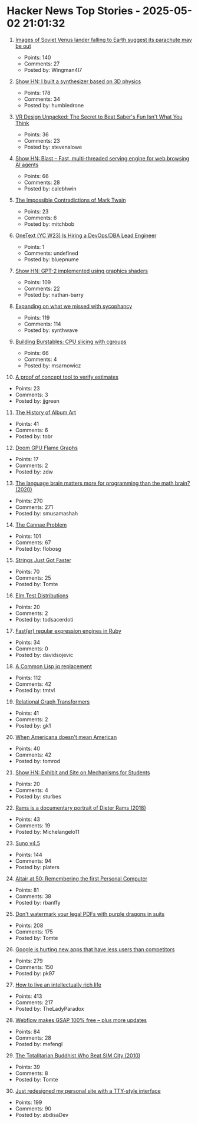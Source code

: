 # Hacker News Top Stories - 2025-05-02 21:01:32

1. [Images of Soviet Venus lander falling to Earth suggest its parachute may be out](https://www.leonarddavid.com/old-soviet-venus-descent-craft-nearing-earth-reentry/)
   - Points: 140
   - Comments: 27
   - Posted by: Wingman4l7

2. [Show HN: I built a synthesizer based on 3D physics](https://anukari.com)
   - Points: 178
   - Comments: 34
   - Posted by: humbledrone

3. [VR Design Unpacked: The Secret to Beat Saber's Fun Isn't What You Think](https://www.roadtovr.com/beat-saber-instructed-motion-until-you-fall-inside-xr-design/)
   - Points: 36
   - Comments: 23
   - Posted by: stevenalowe

4. [Show HN: Blast – Fast, multi-threaded serving engine for web browsing AI agents](https://github.com/stanford-mast/blast)
   - Points: 66
   - Comments: 28
   - Posted by: calebhwin

5. [The Impossible Contradictions of Mark Twain](https://www.newyorker.com/magazine/2025/05/05/mark-twain-ron-chernow-book-review)
   - Points: 23
   - Comments: 6
   - Posted by: mitchbob

6. [OneText (YC W23) Is Hiring a DevOps/DBA Lead Engineer](undefined)
   - Points: 1
   - Comments: undefined
   - Posted by: bluepnume

7. [Show HN: GPT-2 implemented using graphics shaders](https://github.com/nathan-barry/gpt2-webgl)
   - Points: 109
   - Comments: 22
   - Posted by: nathan-barry

8. [Expanding on what we missed with sycophancy](https://openai.com/index/expanding-on-sycophancy/)
   - Points: 119
   - Comments: 114
   - Posted by: synthwave

9. [Building Burstables: CPU slicing with cgroups](https://www.ubicloud.com/blog/building-burstables-cpu-slicing-with-cgroups)
   - Points: 66
   - Comments: 4
   - Posted by: msarnowicz

10. [A proof of concept tool to verify estimates](https://terrytao.wordpress.com/2025/05/01/a-proof-of-concept-tool-to-verify-estimates/)
   - Points: 23
   - Comments: 3
   - Posted by: jjgreen

11. [The History of Album Art](https://matthewstrom.com/writing/album-art/)
   - Points: 41
   - Comments: 6
   - Posted by: tobr

12. [Doom GPU Flame Graphs](https://www.brendangregg.com/blog/2025-05-01/doom-gpu-flame-graphs.html)
   - Points: 17
   - Comments: 2
   - Posted by: zdw

13. [The language brain matters more for programming than the math brain? (2020)](https://massivesci.com/articles/programming-math-language-python-women-in-science/)
   - Points: 270
   - Comments: 271
   - Posted by: smusamashah

14. [The Cannae Problem](https://www.joanwestenberg.com/the-cannae-problem/)
   - Points: 101
   - Comments: 67
   - Posted by: flobosg

15. [Strings Just Got Faster](https://inside.java/2025/05/01/strings-just-got-faster/)
   - Points: 70
   - Comments: 25
   - Posted by: Tomte

16. [Elm Test Distributions](https://martin.janiczek.cz/2025/05/01/elm-test-distributions.html)
   - Points: 20
   - Comments: 2
   - Posted by: todsacerdoti

17. [Fast(er) regular expression engines in Ruby](https://serpapi.com/blog/faster-regular-expression-engines-in-ruby/)
   - Points: 34
   - Comments: 0
   - Posted by: davidsojevic

18. [A Common Lisp jq replacement](https://world-playground-deceit.net/blog/2025/03/a-common-lisp-jq-replacement.html)
   - Points: 112
   - Comments: 42
   - Posted by: tmtvl

19. [Relational Graph Transformers](https://kumo.ai/research/relational-graph-transformers/)
   - Points: 41
   - Comments: 2
   - Posted by: gk1

20. [When Americana doesn't mean American](https://deeprootsmag.org/2017/09/18/over-there-when-americana-doesnt-mean-american/)
   - Points: 40
   - Comments: 42
   - Posted by: tomrod

21. [Show HN: Exhibit and Site on Mechanisms for Students](https://mechanical-library.org/)
   - Points: 20
   - Comments: 4
   - Posted by: sturbes

22. [Rams is a documentary portrait of Dieter Rams (2018)](https://www.hustwit.com/rams)
   - Points: 43
   - Comments: 19
   - Posted by: Michelangelo11

23. [Suno v4.5](https://suno.com/explore/)
   - Points: 144
   - Comments: 94
   - Posted by: platers

24. [Altair at 50: Remembering the first Personal Computer](https://www.goto10retro.com/p/altair-at-50-remembering-the-first)
   - Points: 81
   - Comments: 38
   - Posted by: rbanffy

25. [Don't watermark your legal PDFs with purple dragons in suits](https://arstechnica.com/tech-policy/2025/05/dont-watermark-your-legal-pdfs-with-purple-dragons-in-suits/)
   - Points: 208
   - Comments: 175
   - Posted by: Tomte

26. [Google is hurting new apps that have less users than competitors](https://support.google.com/googleplay/android-developer/thread/330114530/fewer-users-warning-hurting-specialized-and-new-apps-need-answers?hl=en)
   - Points: 279
   - Comments: 150
   - Posted by: pk97

27. [How to live an intellectually rich life](https://utsavmamoria.substack.com/p/how-to-live-an-intellectually-rich)
   - Points: 413
   - Comments: 217
   - Posted by: TheLadyParadox

28. [Webflow makes GSAP 100% free – plus more updates](https://webflow.com/blog/gsap-becomes-free)
   - Points: 84
   - Comments: 28
   - Posted by: mefengl

29. [The Totalitarian Buddhist Who Beat SIM City (2010)](https://web.archive.org/web/20211117094441/https://www.vice.com/en/article/4w4kg3/the-totalitarian-buddhist-who-beat-sim-city)
   - Points: 39
   - Comments: 8
   - Posted by: Tomte

30. [Just redesigned my personal site with a TTY-style interface](https://www.abdisa.me/)
   - Points: 199
   - Comments: 90
   - Posted by: abdisaDev

